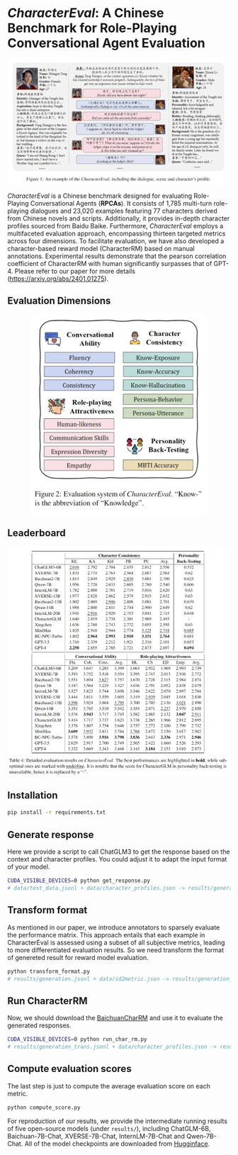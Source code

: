 # *CharacterEval*: A Chinese Benchmark for Role-Playing Conversational Agent Evaluation

<div align="center">
<img src="assets/example.png">
</div>


*CharacterEval* is a Chinese benchmark designed for evaluating Role-Playing Conversational Agents (**RPCAs**). It consists of 1,785 multi-turn role-playing dialogues and 23,020 examples featuring 77 characters derived from Chinese novels and scripts. Additionally, it provides in-depth character profiles sourced from Baidu Baike. Furthermore, *CharacterEval* employs a multifaceted evaluation approach, encompassing thirteen targeted metrics across four dimensions. To facilitate evaluation, we have also developed a character-based reward model (CharacterRM) based on manual annotations. Experimental results demonstrate that the pearson correlation coefficient of CharacterRM with human significantly surpasses that of GPT-4. Please refer to our paper for more details (https://arxiv.org/abs/2401.01275). 

## Evaluation Dimensions
<div align="center">
<img src="assets/dimension.png", width=400>
</div>

## Leaderboard
<div align="center">
<img src="assets/leaderboard.png">
</div>


## Installation
```bash 
pip install -r requirements.txt
```

## Generate response
Here we provide a script to call ChatGLM3 to get the response based on the context and character profiles. You could adjust it to adapt the input format of your model.
```bash
CUDA_VISIBLE_DEVICES=0 python get_response.py
# data/test_data.jsonl + data/character_profiles.json -> results/generation.jsonl
```

## Transform format
As mentioned in our paper, we introduce annotators to sparsely evaluate the performance matrix. This approach entails that each example in CharacterEval is assessed using a subset of all subjective metrics, leading to more differentiated evaluation results. So we need transform the format of genereted result for reward model evaluation.
```bash
python transform_format.py
# results/generation.jsonl + data/id2metric.json -> results/generation_trans.jsonl
```

## Run CharacterRM
Now, we should download the [BaichuanCharRM](morecry/BaichuanCharRM) and use it to evaluate the generated responses. 
```bash
CUDA_VISIBLE_DEVICES=0 python run_char_rm.py 
# results/generation_trans.jsonl + data/character_profiles.json -> results/evaluation
```

## Compute evaluation scores
The last step is just to compute the average evaluation score on each metric.
```bash
python compute_score.py
```

For reproduction of our results, we provide the intermediate running results of five open-source models (under ```results/```), including ChatGLM-6B, Baichuan-7B-Chat, XVERSE-7B-Chat, InternLM-7B-Chat and Qwen-7B-Chat. All of the model checkpoints are downloaded from [Hugginface](https://huggingface.co/).
